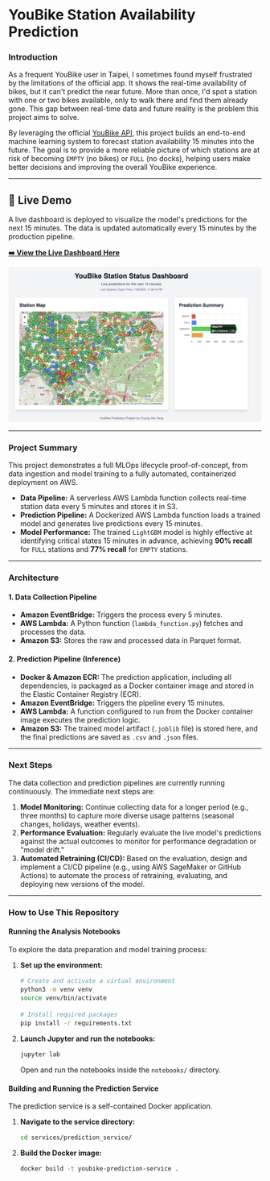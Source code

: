 # YouBike Station Availability Prediction

### Introduction

As a frequent YouBike user in Taipei, I sometimes found myself frustrated by the limitations of the official app. It shows the real-time availability of bikes, but it can't predict the near future. More than once, I'd spot a station with one or two bikes available, only to walk there and find them already gone. This gap between real-time data and future reality is the problem this project aims to solve.

By leveraging the official [YouBike API](https://data.taipei/dataset/detail?id=c6bc8aed-557d-41d5-bfb1-8da24f78f2fb), this project builds an end-to-end machine learning system to forecast station availability 15 minutes into the future. The goal is to provide a more reliable picture of which stations are at risk of becoming `EMPTY` (no bikes) or `FULL` (no docks), helping users make better decisions and improving the overall YouBike experience.

---

## 🚀 Live Demo

A live dashboard is deployed to visualize the model's predictions for the next 15 minutes. The data is updated automatically every 15 minutes by the production pipeline.

**[➡️ View the Live Dashboard Here](https://olivery0307.github.io/YouBike_Status_Prediction/)**


![Project Showcase](assets/project_showcase.png)

---

### Project Summary

This project demonstrates a full MLOps lifecycle proof-of-concept, from data ingestion and model training to a fully automated, containerized deployment on AWS.

* **Data Pipeline:** A serverless AWS Lambda function collects real-time station data every 5 minutes and stores it in S3.
* **Prediction Pipeline:** A Dockerized AWS Lambda function loads a trained model and generates live predictions every 15 minutes.
* **Model Performance:** The trained `LightGBM` model is highly effective at identifying critical states 15 minutes in advance, achieving **90% recall** for `FULL` stations and **77% recall** for `EMPTY` stations.

---

### Architecture

#### 1. Data Collection Pipeline
* **Amazon EventBridge:** Triggers the process every 5 minutes.
* **AWS Lambda:** A Python function (`lambda_function.py`) fetches and processes the data.
* **Amazon S3:** Stores the raw and processed data in Parquet format.

#### 2. Prediction Pipeline (Inference)
* **Docker & Amazon ECR:** The prediction application, including all dependencies, is packaged as a Docker container image and stored in the Elastic Container Registry (ECR).
* **Amazon EventBridge:** Triggers the pipeline every 15 minutes.
* **AWS Lambda:** A function configured to run from the Docker container image executes the prediction logic.
* **Amazon S3:** The trained model artifact (`.joblib` file) is stored here, and the final predictions are saved as `.csv` and `.json` files.

---

### Next Steps

The data collection and prediction pipelines are currently running continuously. The immediate next steps are:

1.  **Model Monitoring:** Continue collecting data for a longer period (e.g., three months) to capture more diverse usage patterns (seasonal changes, holidays, weather events).
2.  **Performance Evaluation:** Regularly evaluate the live model's predictions against the actual outcomes to monitor for performance degradation or "model drift."
3.  **Automated Retraining (CI/CD):** Based on the evaluation, design and implement a CI/CD pipeline (e.g., using AWS SageMaker or GitHub Actions) to automate the process of retraining, evaluating, and deploying new versions of the model.

---

### How to Use This Repository

#### Running the Analysis Notebooks
To explore the data preparation and model training process:

1.  **Set up the environment:**
    ```bash
    # Create and activate a virtual environment
    python3 -m venv venv
    source venv/bin/activate

    # Install required packages
    pip install -r requirements.txt
    ```

2.  **Launch Jupyter and run the notebooks:**
    ```bash
    jupyter lab
    ```
    Open and run the notebooks inside the `notebooks/` directory.

#### Building and Running the Prediction Service
The prediction service is a self-contained Docker application.

1.  **Navigate to the service directory:**
    ```bash
    cd services/prediction_service/
    ```

2.  **Build the Docker image:**
    ```bash
    docker build -t youbike-prediction-service .
    ```
